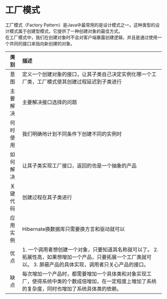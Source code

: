 # 工厂模式
工厂模式（Factory Pattern）是Java中最常用的是设计模式之一。这种类型的设计模式属于创建型模式，它提供了一种创建对象的最佳方式。  
在工厂模式中，我们在创建对象时不会对客户端暴露创建逻辑，并且是通过使用一个共同的接口来指向新创建的对象。

|类别|描述|
|:-:|:--|
|意图|定义一个创建对象的接口，让其子类自己决定实例化哪一个工厂类，工厂模式使其创建过程延迟到子类进行|
|主要解决|主要解决接口选择的问题|
|何时使用|我们明确地计划不同条件下创建不同的实例时|
|如何解决|让其子类实现工厂接口，返回的也是一个抽象的产品|
|关键代码|创建过程在其子类进行|
|应用实例|Hibernate换数据库只需要换方言和驱动就可以|
|优点|1. 一个调用者想创建一个对象，只要知道其名称就可以了。  2. 拓展性高，如果想增加一个产品，只要拓展一个工厂类就可以。 3. 屏蔽产品的具体实现，调用者只关心产品的接口。|
|缺点|每次增加一个产品时，都需要增加一个具体类和对象实现工厂，使得系统中类的个数成倍增加，在一定程度上增加了系统的复杂度，同时也增加了系统具体类的依赖。